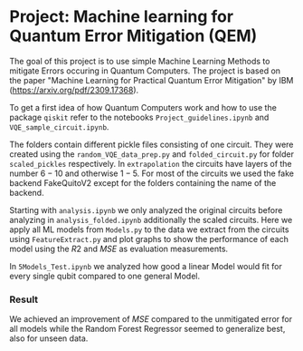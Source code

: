 # Project: Machine learning for Quantum Error Mitigation (QEM)

The goal of this project is to use simple Machine Learning Methods to mitigate Errors occuring in Quantum Computers.
The project is based on the paper "Machine Learning for Practical Quantum Error Mitigation" by IBM (https://arxiv.org/pdf/2309.17368).

To get a first idea of how Quantum Computers work and how to use the package ``qiskit`` refer to the notebooks ``Project_guidelines.ipynb`` and ``VQE_sample_circuit.ipynb``. 

The folders contain different pickle files consisting of one circuit. They were created using the ``random_VQE_data_prep.py`` and ``folded_circuit.py`` for folder ``scaled_pickles`` respectively. In ``extrapolation`` the circuits have layers of the number $6-10$ and otherwise $1-5$. For most of the circuits we used the fake backend FakeQuitoV2 except for the folders containing the name of the backend.

Starting with ``analysis.ipynb`` we only analyzed the original circuits before analyzing in ``analysis_folded.ipynb`` additionally the scaled circuits.
Here we apply all ML models from ``Models.py`` to the data we extract from the circuits using ``FeatureExtract.py`` and plot graphs to show the performance of each model using the $R2$ and $MSE$ as evaluation measurements.

In ``5Models_Test.ipynb`` we analyzed how good a linear Model would fit for every single qubit compared to one general Model.

### Result

We achieved an improvement of $MSE$ compared to the unmitigated error for all models while the Random Forest Regressor seemed to generalize best, also for unseen data.